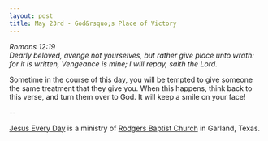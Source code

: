 ```yaml
---
layout: post
title: May 23rd - God&rsquo;s Place of Victory
---
```


_Romans 12:19  
Dearly beloved, avenge not yourselves, but rather give place unto
wrath: for it is written, Vengeance is mine; I will repay, saith the
Lord._

Sometime in the course of this day, you will be tempted to give
someone the same treatment that they give you. When this happens,
think back to this verse, and turn them over to God. It will keep a
smile on your face!

 --

<a href=http://jesuseveryday.net>Jesus Every Day</a> is a ministry of <a href=http://rodgersbaptist.net>Rodgers Baptist Church</a> in Garland, Texas.
